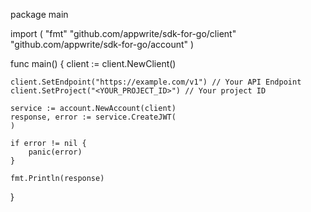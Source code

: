 package main

import (
    "fmt"
    "github.com/appwrite/sdk-for-go/client"
    "github.com/appwrite/sdk-for-go/account"
)

func main() {
    client := client.NewClient()

    client.SetEndpoint("https://example.com/v1") // Your API Endpoint
    client.SetProject("<YOUR_PROJECT_ID>") // Your project ID

    service := account.NewAccount(client)
    response, error := service.CreateJWT(
    )

    if error != nil {
        panic(error)
    }

    fmt.Println(response)
}

